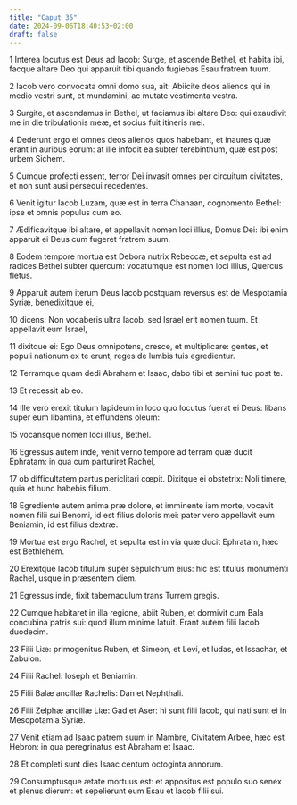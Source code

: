 ```yaml
---
title: "Caput 35"
date: 2024-09-06T18:40:53+02:00
draft: false
---
```




1 Interea locutus est Deus ad Iacob: Surge, et ascende Bethel, et habita ibi, facque altare Deo qui apparuit tibi quando fugiebas Esau fratrem tuum.

2 Iacob vero convocata omni domo sua, ait: Abiicite deos alienos qui in medio vestri sunt, et mundamini, ac mutate vestimenta vestra.

3 Surgite, et ascendamus in Bethel, ut faciamus ibi altare Deo: qui exaudivit me in die tribulationis meæ, et socius fuit itineris mei.

4 Dederunt ergo ei omnes deos alienos quos habebant, et inaures quæ erant in auribus eorum: at ille infodit ea subter terebinthum, quæ est post urbem Sichem.

5 Cumque profecti essent, terror Dei invasit omnes per circuitum civitates, et non sunt ausi persequi recedentes.

6 Venit igitur Iacob Luzam, quæ est in terra Chanaan, cognomento Bethel: ipse et omnis populus cum eo.

7 Ædificavitque ibi altare, et appellavit nomen loci illius, Domus Dei: ibi enim apparuit ei Deus cum fugeret fratrem suum.

8 Eodem tempore mortua est Debora nutrix Rebeccæ, et sepulta est ad radices Bethel subter quercum: vocatumque est nomen loci illius, Quercus fletus.

9 Apparuit autem iterum Deus Iacob postquam reversus est de Mespotamia Syriæ, benedixitque ei,

10 dicens: Non vocaberis ultra Iacob, sed Israel erit nomen tuum. Et appellavit eum Israel,

11 dixitque ei: Ego Deus omnipotens, cresce, et multiplicare: gentes, et populi nationum ex te erunt, reges de lumbis tuis egredientur.

12 Terramque quam dedi Abraham et Isaac, dabo tibi et semini tuo post te.

13 Et recessit ab eo.

14 Ille vero erexit titulum lapideum in loco quo locutus fuerat ei Deus: libans super eum libamina, et effundens oleum:

15 vocansque nomen loci illius, Bethel.

16 Egressus autem inde, venit verno tempore ad terram quæ ducit Ephratam: in qua cum parturiret Rachel,

17 ob difficultatem partus periclitari cœpit. Dixitque ei obstetrix: Noli timere, quia et hunc habebis filium.

18 Egrediente autem anima præ dolore, et imminente iam morte, vocavit nomen filii sui Benomi, id est filius doloris mei: pater vero appellavit eum Beniamin, id est filius dextræ.

19 Mortua est ergo Rachel, et sepulta est in via quæ ducit Ephratam, hæc est Bethlehem.

20 Erexitque Iacob titulum super sepulchrum eius: hic est titulus monumenti Rachel, usque in præsentem diem.

21 Egressus inde, fixit tabernaculum trans Turrem gregis.

22 Cumque habitaret in illa regione, abiit Ruben, et dormivit cum Bala concubina patris sui: quod illum minime latuit. Erant autem filii Iacob duodecim.

23 Filii Liæ: primogenitus Ruben, et Simeon, et Levi, et Iudas, et Issachar, et Zabulon.

24 Filii Rachel: Ioseph et Beniamin.

25 Filii Balæ ancillæ Rachelis: Dan et Nephthali.

26 Filii Zelphæ ancillæ Liæ: Gad et Aser: hi sunt filii Iacob, qui nati sunt ei in Mesopotamia Syriæ.

27 Venit etiam ad Isaac patrem suum in Mambre, Civitatem Arbee, hæc est Hebron: in qua peregrinatus est Abraham et Isaac.

28 Et completi sunt dies Isaac centum octoginta annorum.

29 Consumptusque ætate mortuus est: et appositus est populo suo senex et plenus dierum: et sepelierunt eum Esau et Iacob filii sui.

